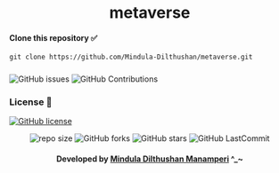 <div align="center">

# metaverse
</div>

#### Clone this repository ✅
```md
git clone https://github.com/Mindula-Dilthushan/metaverse.git
```
###

![GitHub issues](https://img.shields.io/github/issues/Mindula-Dilthushan/metaverse?&labelColor=black&color=eb3b5a&label=Issues&logo=issues&logoColor=black&style=for-the-badge)
![GitHub Contributions](https://img.shields.io/github/contributors/Mindula-Dilthushan/metaverse?&labelColor=black&color=8854d0&style=for-the-badge)

### License 📝
[![GitHub license](https://img.shields.io/github/license/Mindula-Dilthushan/metaverse?&labelColor=black&color=3867d6&style=for-the-badge)](https://github.com/Mindula-Dilthushan/metaverse/blob/master/LICENSE)


<div align="center">

![repo size](https://img.shields.io/github/repo-size/Mindula-Dilthushan/metaverse?label=Repo%20Size&style=for-the-badge&labelColor=black&color=20bf6b)
![GitHub forks](https://img.shields.io/github/forks/Mindula-Dilthushan/metaverse?&labelColor=black&color=0fb9b1&style=for-the-badge)
![GitHub stars](https://img.shields.io/github/stars/Mindula-Dilthushan/metaverse?&labelColor=black&color=f7b731&style=for-the-badge)
![GitHub LastCommit](https://img.shields.io/github/last-commit/Mindula-Dilthushan/metaverse?logo=github&labelColor=black&color=d1d8e0&style=for-the-badge)

</div>

<div align="center"> 

#### Developed by [Mindula Dilthushan Manamperi](http://minduladilthushan.netlify.app/) ^_~
</div>
